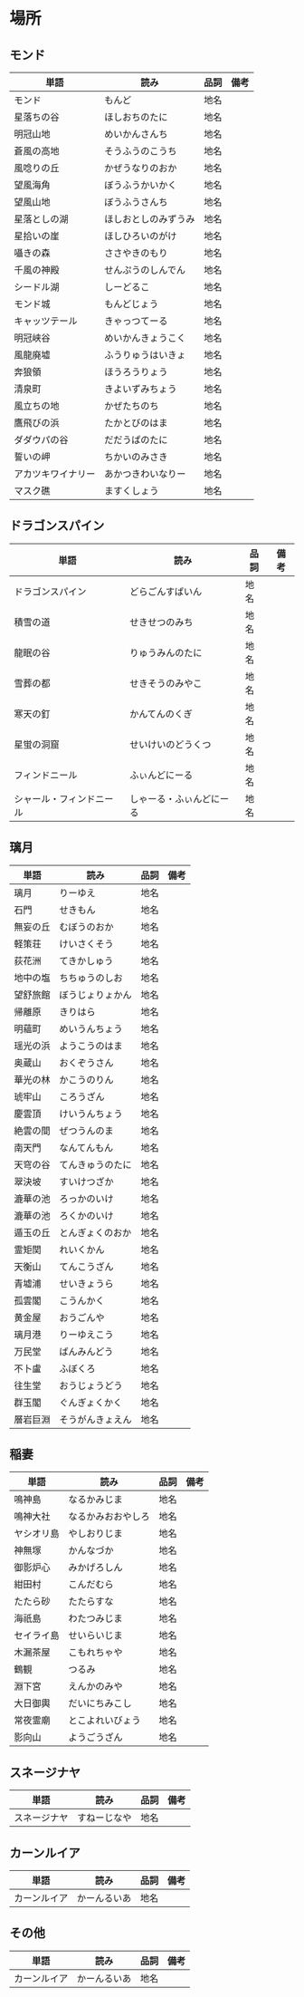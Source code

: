 # 場所

## モンド

|単語|読み|品詞|備考|
|---|---|---|---|
|モンド|もんど|地名||
|星落ちの谷|ほしおちのたに|地名||
|明冠山地|めいかんさんち|地名||
|蒼風の高地|そうふうのこうち|地名||
|風唸りの丘|かぜうなりのおか|地名||
|望風海角|ぼうふうかいかく|地名||
|望風山地|ぼうふうさんち|地名||
|星落としの湖|ほしおとしのみずうみ|地名||
|星拾いの崖|ほしひろいのがけ|地名||
|囁きの森|ささやきのもり|地名||
|千風の神殿|せんぷうのしんでん|地名||
|シードル湖|しーどるこ|地名||
|モンド城|もんどじょう|地名||
|キャッツテール|きゃっつてーる|地名||
|明冠峡谷|めいかんきょうこく|地名||
|風龍廃墟|ふうりゅうはいきょ|地名||
|奔狼領|ほうろうりょう|地名||
|清泉町|きよいずみちょう|地名||
|風立ちの地|かぜたちのち|地名||
|鷹飛びの浜|たかとびのはま|地名||
|ダダウパの谷|だだうぱのたに|地名||
|誓いの岬|ちかいのみさき|地名||
|アカツキワイナリー|あかつきわいなりー|地名||
|マスク礁|ますくしょう|地名||

## ドラゴンスパイン

|単語|読み|品詞|備考|
|---|---|---|---|
|ドラゴンスパイン|どらごんすぱいん|地名||
|積雪の道|せきせつのみち|地名||
|龍眠の谷|りゅうみんのたに|地名||
|雪葬の都|せきそうのみやこ|地名||
|寒天の釘|かんてんのくぎ|地名||
|星蛍の洞窟|せいけいのどうくつ|地名||
|フィンドニール|ふぃんどにーる|地名||
|シャール・フィンドニール|しゃーる・ふぃんどにーる|地名||

## 璃月

|単語|読み|品詞|備考|
|---|---|---|---|
|璃月|りーゆえ|地名||
|石門|せきもん|地名||
|無妄の丘|むぼうのおか|地名||
|軽策荘|けいさくそう|地名||
|荻花洲|てきかしゅう|地名||
|地中の塩|ちちゅうのしお|地名||
|望舒旅館|ぼうじょりょかん|地名||
|帰離原|きりはら|地名||
|明蘊町|めいうんちょう|地名||
|瑶光の浜|ようこうのはま|地名||
|奥蔵山|おくぞうさん|地名||
|華光の林|かこうのりん|地名||
|琥牢山|ころうざん|地名||
|慶雲頂|けいうんちょう|地名||
|絶雲の間|ぜつうんのま|地名||
|南天門|なんてんもん|地名||
|天穹の谷|てんきゅうのたに|地名||
|翠決坡|すいけつざか|地名||
|漉華の池|ろっかのいけ|地名||
|漉華の池|ろくかのいけ|地名||
|遁玉の丘|とんぎょくのおか|地名||
|霊矩関|れいくかん|地名||
|天衡山|てんこうざん|地名||
|青墟浦|せいきょうら|地名||
|孤雲閣|こうんかく|地名||
|黄金屋|おうごんや|地名||
|璃月港|りーゆえこう|地名||
|万民堂|ばんみんどう|地名||
|不卜盧|ふぼくろ|地名||
|往生堂|おうじょうどう|地名||
|群玉閣|ぐんぎょくかく|地名||
|層岩巨淵|そうがんきょえん|地名||

## 稲妻

|単語|読み|品詞|備考|
|---|---|---|---|
|鳴神島|なるかみじま|地名||
|鳴神大社|なるかみおおやしろ|地名||
|ヤシオリ島|やしおりじま|地名||
|神無塚|かんなづか|地名||
|御影炉心|みかげろしん|地名||
|紺田村|こんだむら|地名||
|たたら砂|たたらすな|地名||
|海祇島|わたつみじま|地名||
|セイライ島|せいらいじま|地名||
|木漏茶屋|こもれちゃや|地名||
|鶴観|つるみ|地名||
|淵下宮|えんかのみや|地名||
|大日御輿|だいにちみこし|地名||
|常夜霊廟|とこよれいびょう|地名||
|影向山|ようごうざん|地名||

## スネージナヤ

|単語|読み|品詞|備考|
|---|---|---|---|
|スネージナヤ|すねーじなや|地名||

## カーンルイア

|単語|読み|品詞|備考|
|---|---|---|---|
|カーンルイア|かーんるいあ|地名||

## その他

|単語|読み|品詞|備考|
|---|---|---|---|
|カーンルイア|かーんるいあ|地名||
